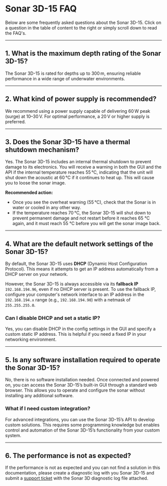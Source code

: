 # Sonar 3D-15 FAQ

Below are some frequently asked questions about the Sonar 3D-15. Click on a question in the table of content to the right or simply scroll down to read the FAQ's. 

---

## 1. What is the maximum depth rating of the Sonar 3D-15?
The Sonar 3D-15 is rated for depths up to 300 m, ensuring reliable performance in a wide range of underwater environments.

---

## 2. What kind of power supply is recommended?
We recommend using a power supply capable of delivering 60 W peak (surge) at 10–30 V. For optimal performance, a 20 V or higher supply is preferred.

---

## 3. Does the Sonar 3D-15 have a thermal shutdown mechanism?
Yes. The Sonar 3D-15 includes an internal thermal shutdown to prevent damage to its electronics. You will receive a warning in both the GUI and the API if the internal temperature reaches 55 °C, indicating that the unit will shut down the acoustic at 60 °C if it continues to heat up. This will cause you to loose the sonar image. 

**Recommended action:**  
- Once you see the overheat warning (55 °C), check that the Sonar is in water or cooled in any other way.   
- If the temperature reaches 70 °C, the Sonar 3D-15 will shut down to prevent permanent damage and not restart before it reaches 65 °C again, and it must reach 55 °C before you will get the sonar image back. 

---

## 4. What are the default network settings of the Sonar 3D-15?
By default, the Sonar 3D-15 uses **DHCP** (Dynamic Host Configuration Protocol). This means it attempts to get an IP address automatically from a DHCP server on your network.

However, the Sonar 3D-15 is always accessible via its **fallback IP** `192.168.194.96`, even if no DHCP server is present. To use the fallback IP, configure your computer's network interface to an IP address in the `192.168.194.x` range (e.g., `192.168.194.90`) with a netmask of `255.255.255.0`.

### Can I disable DHCP and set a static IP?
Yes, you can disable DHCP in the config settings in the GUI and specify a custom static IP address. This is helpful if you need a fixed IP in your networking environment.

---

## 5. Is any software installation required to operate the Sonar 3D-15?
No, there is no software installation needed. Once connected and powered on, you can access the Sonar 3D-15’s built-in GUI through a standard web browser. This allows you to operate and configure the sonar without installing any additional software.

### What if I need custom integration?
For advanced integrations, you can use the Sonar 3D-15’s API to develop custom solutions. This requires some programming knowledge but enables control and automation of the Sonar 3D-15’s functionality from your custom system.

---

## 6. The performance is not as expected?
If the performance is not as expected and you can not find a solution in this documentation, please create a diagnostic log with you Sonar 3D-15 and submit a [support ticket](https://waterlinked.com/support) with the Sonar 3D diagnostic log file attached. 